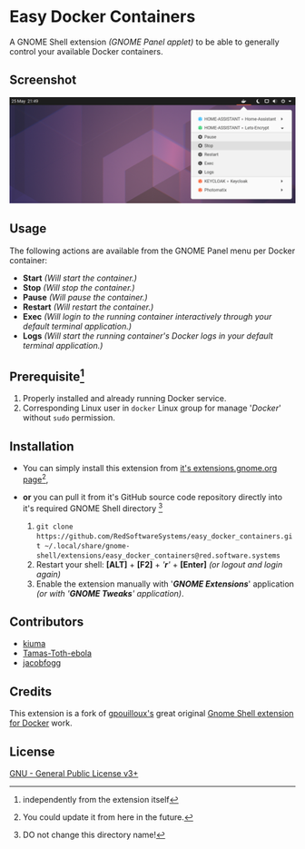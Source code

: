 # Easy Docker Containers

A GNOME Shell extension *(GNOME Panel applet)* to be able to generally control your available Docker containers.

## Screenshot

![Screenshot](./resources/screenshot.png)

## Usage

The following actions are available from the GNOME Panel menu per Docker container:

- **Start** _(Will start the container.)_
- **Stop** _(Will stop the container.)_
- **Pause** _(Will pause the container.)_
- **Restart** _(Will restart the container.)_
- **Exec** _(Will login to the running container interactively through your default terminal application.)_
- **Logs** _(Will start the running container's Docker logs in your default terminal application.)_

## Prerequisite[^1]

1. Properly installed and already running Docker service.
2. Corresponding Linux user in `docker` Linux group for manage '*Docker*' without `sudo` permission.

[^1]: independently from the extension itself

## Installation

- You can simply install this extension from [it's extensions.gnome.org page](https://extensions.gnome.org/extension/2224/easy-docker-containers)[^2],
  
  [^2]: You could update it from here in the future.
  
- **or** you can pull it from it's GitHub source code repository directly into it's required GNOME Shell directory [^3]

  1.  `git clone https://github.com/RedSoftwareSystems/easy_docker_containers.git ~/.local/share/gnome-shell/extensions/easy_docker_containers@red.software.systems`
  2.  Restart your shell: **[ALT]** + **[F2]** + *'**r**'* + **[Enter]** *(or logout and login again)*
  3.  Enable the extension manually with '***GNOME Extensions***' application *(or with '**GNOME Tweaks**' application)*.
  
  [^3]: DO not change this directory name!


## Contributors

- [kiuma](https://github.com/RedSoftwareSystems)
- [Tamas-Toth-ebola](https://github.com/Tamas-Toth-ebola)
- [jacobfogg](https://github.com/jacobfogg)

## Credits

This extension is a fork of [gpouilloux's](https://github.com/gpouilloux) great original [Gnome Shell extension for Docker](https://github.com/gpouilloux/gnome-shell-extension-docker) work.

## License

[GNU - General Public License v3+](https://www.gnu.org/licenses/gpl-3.0.en.html)
